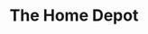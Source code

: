 ---
title: "The Home Depot"
url: /houston/the-home-depot-west-lake-houston-parkway/
shop: Baumarkt
---